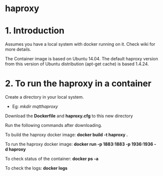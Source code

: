 # haproxy

# 1. Introduction
Assumes you have a local system with docker running on it. Check wiki for more details.

The Container image is based on Ubuntu 14.04. The default haproxy version from this version of Ubuntu distribution (apt-get cache) is based 1.4.24.

# 2. To run the haproxy in a container

Create a directory in your local system. 
- Eg: _mkdir mqtthaproxy_

Download the **Dockerfile** and **haproxy.cfg** to this new directory

Run the following commands after downloading.

To build the haproxy docker image: **docker build -t haproxy .**

To run the haproxy docker image:
**docker run -p 1883:1883 -p 1936:1936 -d haproxy**

To check status of the container: **docker ps -a**  
  
To check the logs: **docker logs <container id>**

